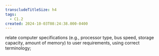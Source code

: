 ```yaml
---
transcludeTitleSize: h4
tags:
  - C1.2
created: 2024-10-03T08:24:38.000-0400
---
```

relate computer specifications (e.g., processor type, bus speed, storage capacity, amount of memory) to user requirements, using correct terminology; 
